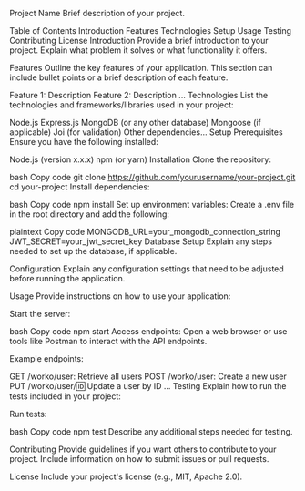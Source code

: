 Project Name
Brief description of your project.

Table of Contents
Introduction
Features
Technologies
Setup
Usage
Testing
Contributing
License
Introduction
Provide a brief introduction to your project. Explain what problem it solves or what functionality it offers.

Features
Outline the key features of your application. This section can include bullet points or a brief description of each feature.

Feature 1: Description
Feature 2: Description
...
Technologies
List the technologies and frameworks/libraries used in your project:

Node.js
Express.js
MongoDB (or any other database)
Mongoose (if applicable)
Joi (for validation)
Other dependencies...
Setup
Prerequisites
Ensure you have the following installed:

Node.js (version x.x.x)
npm (or yarn)
Installation
Clone the repository:

bash
Copy code
git clone https://github.com/yourusername/your-project.git
cd your-project
Install dependencies:

bash
Copy code
npm install
Set up environment variables:
Create a .env file in the root directory and add the following:

plaintext
Copy code
MONGODB_URL=your_mongodb_connection_string
JWT_SECRET=your_jwt_secret_key
Database Setup
Explain any steps needed to set up the database, if applicable.

Configuration
Explain any configuration settings that need to be adjusted before running the application.

Usage
Provide instructions on how to use your application:

Start the server:

bash
Copy code
npm start
Access endpoints:
Open a web browser or use tools like Postman to interact with the API endpoints.

Example endpoints:

GET /worko/user: Retrieve all users
POST /worko/user: Create a new user
PUT /worko/user/:id: Update a user by ID
...
Testing
Explain how to run the tests included in your project:

Run tests:

bash
Copy code
npm test
Describe any additional steps needed for testing.

Contributing
Provide guidelines if you want others to contribute to your project. Include information on how to submit issues or pull requests.

License
Include your project's license (e.g., MIT, Apache 2.0).
